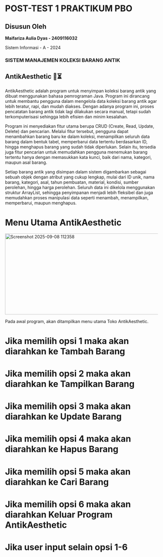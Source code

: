 # POST-TEST 1 PRAKTIKUM PBO

## **Disusun Oleh**

**Maifariza Aulia Dyas - 2409116032**

Sistem Informasi - A - 2024
 
### **SISTEM MANAJEMEN KOLEKSI BARANG ANTIK**

   **AntikAesthetic 🔎⏳**
 ---------------------------------------------------------------------

   AntikAesthetic adalah program untuk menyimpan koleksi barang antik yang dibuat menggunakan bahasa pemrograman Java.   Program ini dirancang untuk membantu pengguna dalam mengelola data koleksi barang antik agar lebih teratur, rapi, dan mudah diakses. Dengan adanya program ini, proses pencatatan barang antik tidak lagi dilakukan secara manual, tetapi sudah terkomputerisasi sehingga lebih efisien dan minim kesalahan.
   
   Program ini menyediakan fitur utama berupa CRUD (Create, Read, Update, Delete) dan pencarian. Melalui fitur tersebut, pengguna dapat menambahkan barang baru ke dalam koleksi, menampilkan seluruh data barang dalam bentuk tabel, memperbarui data tertentu berdasarkan ID, hingga menghapus barang yang sudah tidak diperlukan. Selain itu, tersedia juga fitur pencarian untuk memudahkan pengguna menemukan barang tertentu hanya dengan memasukkan kata kunci, baik dari nama, kategori, maupun asal barang. 

   Setiap barang antik yang disimpan dalam sistem digambarkan sebagai sebuah objek dengan atribut yang cukup lengkap, mulai dari ID unik, nama barang, kategori, asal, tahun pembuatan, material, kondisi, sumber perolehan, hingga harga perolehan. Seluruh data ini dikelola menggunakan struktur ArrayList, sehingga penyimpanan menjadi lebih fleksibel dan juga memudahkan proses manipulasi data seperti menambah, menampilkan, memperbarui, maupun menghapus.

# Menu Utama AntikAesthetic

<img width="643" height="266" alt="Screenshot 2025-09-08 112358" src="https://github.com/user-attachments/assets/f495068e-a9ea-4d29-bec4-bccf41e6b200" />

Pada awal program, akan ditampilkan menu utama Toko AntikAesthetic.

# Jika memilih opsi 1 maka akan diarahkan ke Tambah Barang

# Jika memilih opsi 2 maka akan diarahkan ke Tampilkan Barang

# Jika memilih opsi 3 maka akan diarahkan ke Update Barang

# Jika memilih opsi 4 maka akan diarahkan ke Hapus Barang

# Jika memilih opsi 5 maka akan diarahkan ke Cari Barang

# Jika memilih opsi 6 maka akan diarahkan Keluar Program AntikAesthetic

# Jika user input selain opsi 1-6


